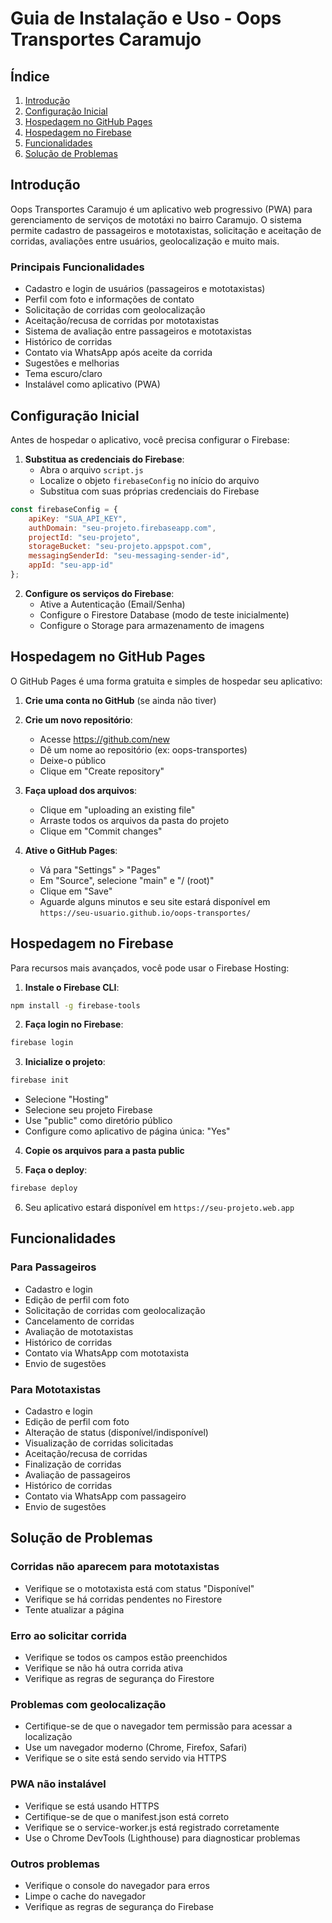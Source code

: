 # Guia de Instalação e Uso - Oops Transportes Caramujo

## Índice
1. [Introdução](#introdução)
2. [Configuração Inicial](#configuração-inicial)
3. [Hospedagem no GitHub Pages](#hospedagem-no-github-pages)
4. [Hospedagem no Firebase](#hospedagem-no-firebase)
5. [Funcionalidades](#funcionalidades)
6. [Solução de Problemas](#solução-de-problemas)

## Introdução

Oops Transportes Caramujo é um aplicativo web progressivo (PWA) para gerenciamento de serviços de mototáxi no bairro Caramujo. O sistema permite cadastro de passageiros e mototaxistas, solicitação e aceitação de corridas, avaliações entre usuários, geolocalização e muito mais.

### Principais Funcionalidades
- Cadastro e login de usuários (passageiros e mototaxistas)
- Perfil com foto e informações de contato
- Solicitação de corridas com geolocalização
- Aceitação/recusa de corridas por mototaxistas
- Sistema de avaliação entre passageiros e mototaxistas
- Histórico de corridas
- Contato via WhatsApp após aceite da corrida
- Sugestões e melhorias
- Tema escuro/claro
- Instalável como aplicativo (PWA)

## Configuração Inicial

Antes de hospedar o aplicativo, você precisa configurar o Firebase:

1. **Substitua as credenciais do Firebase**:
   - Abra o arquivo `script.js`
   - Localize o objeto `firebaseConfig` no início do arquivo
   - Substitua com suas próprias credenciais do Firebase

```javascript
const firebaseConfig = {
    apiKey: "SUA_API_KEY",
    authDomain: "seu-projeto.firebaseapp.com",
    projectId: "seu-projeto",
    storageBucket: "seu-projeto.appspot.com",
    messagingSenderId: "seu-messaging-sender-id",
    appId: "seu-app-id"
};
```

2. **Configure os serviços do Firebase**:
   - Ative a Autenticação (Email/Senha)
   - Configure o Firestore Database (modo de teste inicialmente)
   - Configure o Storage para armazenamento de imagens

## Hospedagem no GitHub Pages

O GitHub Pages é uma forma gratuita e simples de hospedar seu aplicativo:

1. **Crie uma conta no GitHub** (se ainda não tiver)
2. **Crie um novo repositório**:
   - Acesse https://github.com/new
   - Dê um nome ao repositório (ex: oops-transportes)
   - Deixe-o público
   - Clique em "Create repository"

3. **Faça upload dos arquivos**:
   - Clique em "uploading an existing file"
   - Arraste todos os arquivos da pasta do projeto
   - Clique em "Commit changes"

4. **Ative o GitHub Pages**:
   - Vá para "Settings" > "Pages"
   - Em "Source", selecione "main" e "/ (root)"
   - Clique em "Save"
   - Aguarde alguns minutos e seu site estará disponível em `https://seu-usuario.github.io/oops-transportes/`

## Hospedagem no Firebase

Para recursos mais avançados, você pode usar o Firebase Hosting:

1. **Instale o Firebase CLI**:
```bash
npm install -g firebase-tools
```

2. **Faça login no Firebase**:
```bash
firebase login
```

3. **Inicialize o projeto**:
```bash
firebase init
```
   - Selecione "Hosting"
   - Selecione seu projeto Firebase
   - Use "public" como diretório público
   - Configure como aplicativo de página única: "Yes"

4. **Copie os arquivos para a pasta public**

5. **Faça o deploy**:
```bash
firebase deploy
```

6. Seu aplicativo estará disponível em `https://seu-projeto.web.app`

## Funcionalidades

### Para Passageiros
- Cadastro e login
- Edição de perfil com foto
- Solicitação de corridas com geolocalização
- Cancelamento de corridas
- Avaliação de mototaxistas
- Histórico de corridas
- Contato via WhatsApp com mototaxista
- Envio de sugestões

### Para Mototaxistas
- Cadastro e login
- Edição de perfil com foto
- Alteração de status (disponível/indisponível)
- Visualização de corridas solicitadas
- Aceitação/recusa de corridas
- Finalização de corridas
- Avaliação de passageiros
- Histórico de corridas
- Contato via WhatsApp com passageiro
- Envio de sugestões

## Solução de Problemas

### Corridas não aparecem para mototaxistas
- Verifique se o mototaxista está com status "Disponível"
- Verifique se há corridas pendentes no Firestore
- Tente atualizar a página

### Erro ao solicitar corrida
- Verifique se todos os campos estão preenchidos
- Verifique se não há outra corrida ativa
- Verifique as regras de segurança do Firestore

### Problemas com geolocalização
- Certifique-se de que o navegador tem permissão para acessar a localização
- Use um navegador moderno (Chrome, Firefox, Safari)
- Verifique se o site está sendo servido via HTTPS

### PWA não instalável
- Verifique se está usando HTTPS
- Certifique-se de que o manifest.json está correto
- Verifique se o service-worker.js está registrado corretamente
- Use o Chrome DevTools (Lighthouse) para diagnosticar problemas

### Outros problemas
- Verifique o console do navegador para erros
- Limpe o cache do navegador
- Verifique as regras de segurança do Firebase
